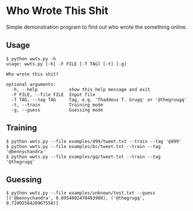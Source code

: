 # Who Wrote This Shit

Simple demonstration program to find out who wrote the something online.


## Usage

	$ python wwts.py -h
	usage: wwts.py [-h] -F FILE [-T TAG] [-t] [-g]

	Who wrote this shit?

	optional arguments:
	  -h, --help            show this help message and exit
	  -F FILE, --file FILE  Input file
	  -T TAG, --tag TAG     Tag, e.g. 'Thaddeus T. Grugq' or '@thegruugq'
	  -t, --train           Training mode
	  -g, --guess           Guessing mode


## Training

	$ python wwts.py --file examples/d99/tweet.txt --train --tag '@d99'
	$ python wwts.py --file examples/bc/tweet.txt --train --tag '@bennychandra'
	$ python wwts.py --file examples/gq/tweet.txt --train --tag '@thegrugq'

## Guessing

	$ python wwts.py --file examples/unknown/test.txt --guess
	[('@bennychandra', 0.8954002478493908), ('@thegrugq', 0.7109256426967558)]

